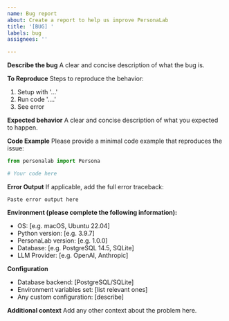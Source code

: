 ```yaml
---
name: Bug report
about: Create a report to help us improve PersonaLab
title: '[BUG] '
labels: bug
assignees: ''

---
```


**Describe the bug**
A clear and concise description of what the bug is.

**To Reproduce**
Steps to reproduce the behavior:
1. Setup with '...'
2. Run code '....'
3. See error

**Expected behavior**
A clear and concise description of what you expected to happen.

**Code Example**
Please provide a minimal code example that reproduces the issue:

```python
from personalab import Persona

# Your code here
```

**Error Output**
If applicable, add the full error traceback:

```
Paste error output here
```

**Environment (please complete the following information):**
 - OS: [e.g. macOS, Ubuntu 22.04]
 - Python version: [e.g. 3.9.7]
 - PersonaLab version: [e.g. 1.0.0]
 - Database: [e.g. PostgreSQL 14.5, SQLite]
 - LLM Provider: [e.g. OpenAI, Anthropic]

**Configuration**
- Database backend: [PostgreSQL/SQLite]
- Environment variables set: [list relevant ones]
- Any custom configuration: [describe]

**Additional context**
Add any other context about the problem here. 